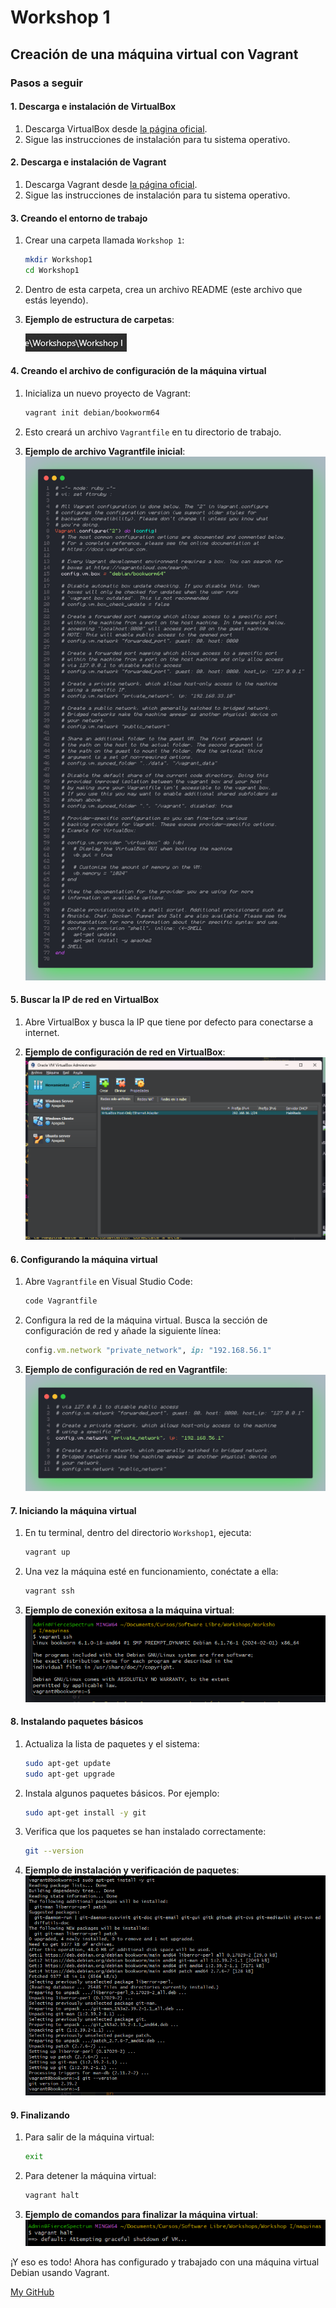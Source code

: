 # Workshop 1

## Creación de una máquina virtual con Vagrant

### Pasos a seguir

#### 1. Descarga e instalación de VirtualBox

1. Descarga VirtualBox desde [la página oficial](https://www.virtualbox.org/wiki/Downloads).
2. Sigue las instrucciones de instalación para tu sistema operativo.

#### 2. Descarga e instalación de Vagrant

1. Descarga Vagrant desde [la página oficial](https://www.vagrantup.com/downloads).
2. Sigue las instrucciones de instalación para tu sistema operativo.

#### 3. Creando el entorno de trabajo

1. Crear una carpeta llamada `Workshop 1`:
    ```sh
    mkdir Workshop1
    cd Workshop1
    ```

2. Dentro de esta carpeta, crea un archivo README (este archivo que estás leyendo).

3. **Ejemplo de estructura de carpetas**:

    ![Estructura de carpetas](./Imagenes/Archivos.png)

#### 4. Creando el archivo de configuración de la máquina virtual

1. Inicializa un nuevo proyecto de Vagrant:
    ```sh
    vagrant init debian/bookworm64
    ```

2. Esto creará un archivo `Vagrantfile` en tu directorio de trabajo.

3. **Ejemplo de archivo Vagrantfile inicial**:
    ![Vagrantfile inicial](./Imagenes/Vagrant.png)

#### 5. Buscar la IP de red en VirtualBox

1. Abre VirtualBox y busca la IP que tiene por defecto para conectarse a internet.

2. **Ejemplo de configuración de red en VirtualBox**:
    ![Configuración de red en VirtualBox](./Imagenes/VitualBox.png)

#### 6. Configurando la máquina virtual

1. Abre `Vagrantfile` en Visual Studio Code:
    ```sh
    code Vagrantfile
    ```

2. Configura la red de la máquina virtual. Busca la sección de configuración de red y añade la siguiente línea:
    ```ruby
    config.vm.network "private_network", ip: "192.168.56.1"
    ```

3. **Ejemplo de configuración de red en Vagrantfile**:
    ![Configuración de red en Vagrantfile](./Imagenes/RedVagrant.png)

#### 7. Iniciando la máquina virtual

1. En tu terminal, dentro del directorio `Workshop1`, ejecuta:
    ```sh
    vagrant up
    ```

2. Una vez la máquina esté en funcionamiento, conéctate a ella:
    ```sh
    vagrant ssh
    ```

3. **Ejemplo de conexión exitosa a la máquina virtual**:
    ![Conexión a la máquina virtual](./Imagenes/Conexion.png)

#### 8. Instalando paquetes básicos

1. Actualiza la lista de paquetes y el sistema:
    ```sh
    sudo apt-get update
    sudo apt-get upgrade
    ```

2. Instala algunos paquetes básicos. Por ejemplo:
    ```sh
    sudo apt-get install -y git
    ```

3. Verifica que los paquetes se han instalado correctamente:
    ```sh
    git --version
    ```

4. **Ejemplo de instalación y verificación de paquetes**:
    ![Instalación y verificación de paquetes](./Imagenes/Instalar.png)

#### 9. Finalizando

1. Para salir de la máquina virtual:
    ```sh
    exit
    ```

2. Para detener la máquina virtual:
    ```sh
    vagrant halt
    ```

3. **Ejemplo de comandos para finalizar la máquina virtual**:
    ![Finalizando la máquina virtual](./Imagenes/Apagar.png)

¡Y eso es todo! Ahora has configurado y trabajado con una máquina virtual Debian usando Vagrant.

[My GitHub](https://github.com/FierceSpectrum/Software-Libre/tree/main/Workshops/Workshop%20I)
